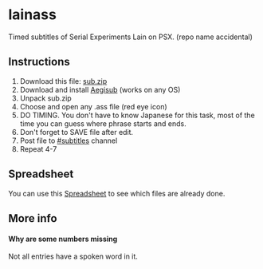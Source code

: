 # lainass
Timed subtitles of Serial Experiments Lain on PSX.
(repo name accidental)
## Instructions
1. Download this file: [sub.zip](https://laingame.net/sub.zip)
2. Download and install [Aegisub](http://www.aegisub.org/) (works on any OS)
3. Unpack sub.zip
4. Choose and open any .ass file (red eye icon)
5. DO TIMING. You don't have to know Japanese for this task, most of the time you can guess where phrase starts and ends.
6. Don't forget to SAVE file after edit.
7. Post file to [#subtitles](https://discord.gg/gJ3z6SRfPS) channel 
8. Repeat 4-7
## Spreadsheet
You can use this [Spreadsheet](https://docs.google.com/spreadsheets/d/1VVe7hY-OlCGjOQb25DTuUbZo9QGbod6fFKrCyFWOdLE) to see which files are already done.
## More info
#### Why are some numbers missing
Not all entries have a spoken word in it.
